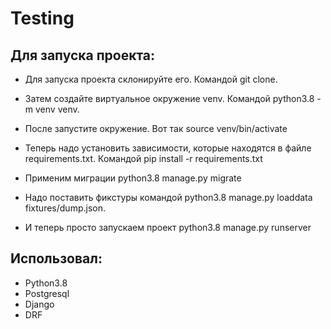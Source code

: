 # Testing

## Для запуска проекта:

* Для запуска проекта склонируйте его. Командой git clone.

* Затем создайте виртуальное окружение venv. Командой python3.8 -m venv venv.

* После запустите окружение. Вот так source venv/bin/activate

* Теперь надо установить зависимости, которые находятся в файле requirements.txt. Командой pip install -r requirements.txt

* Применим миграции python3.8 manage.py migrate

* Надо поставить фикстуры командой python3.8 manage.py loaddata fixtures/dump.json.

* И теперь просто запускаем проект python3.8 manage.py runserver

## Использовал:
* Python3.8
* Postgresql
* Django
* DRF
